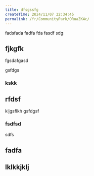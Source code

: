 ```yaml
---
title: dfsgssfg
createTime: 2024/11/07 22:34:45
permalink: /fr/CommunityPark/ORuaZK4c/
---
```

fadsfada fadfa fda fasdf sdg

##  fjkgfk
fgsdafgasd

gsfdgs

### kskk


##  rfdsf
kljgsflkh
gsfdgsf

### fsdfsd
sdfs

## fadfa 

##  lklkkjklj